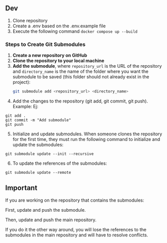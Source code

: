 ## Dev

1. Clone repository 
2. Create a .env based on the .env.example file 
3. Execute the following command `docker compose up --build `



### Steps to Create Git Submodules

1. **Create a new repository on GitHub**  
2. **Clone the repository to your local machine**  
3. **Add the submodule**, where `repository_url` is the URL of the repository and `directory_name` is the name of the folder where you want the submodule to be saved (this folder should not already exist in the project):  
   ```bash
   git submodule add <repository_url> <directory_name>


4. Add the changes to the repository (git add, git commit, git push). Example:
Ej:
```
git add .
git commit -m "Add submodule"
git push
```
5. Initialize and update submodules. When someone clones the repository for the first time, they must run the following command to initialize and update the submodules:
```
git submodule update --init --recursive
```
6. To update the references of the submodules:
```
git submodule update --remote
```


## Important
If you are working on the repository that contains the submodules:

First, update and push the submodule.

Then, update and push the main repository.

If you do it the other way around, you will lose the references to the submodules in the main repository and will have to resolve conflicts.

